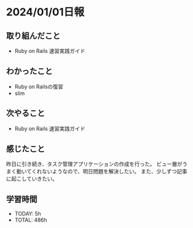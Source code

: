 # 2024/01/01日報
## 取り組んだこと
- Ruby on Rails 速習実践ガイド

## わかったこと
- Ruby on Railsの復習
- slim

## 次やること
- Ruby on Rails 速習実践ガイド

## 感じたこと
昨日に引き続き、タスク管理アプリケーションの作成を行った。
ビュー層がうまく動いてくれないようなので、明日問題を解決したい。
また、少しずつ記事に起こしていきたい。

## 学習時間
- TODAY: 5h
- TOTAL: 486h
